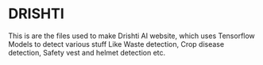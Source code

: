 # DRISHTI
This is are the files used to make Drishti AI website, which uses Tensorflow Models to detect various stuff Like Waste detection, Crop disease detection, Safety vest and helmet detection etc. 
